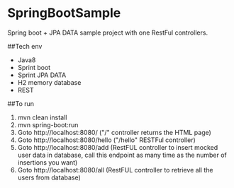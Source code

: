 # SpringBootSample
Spring boot + JPA DATA sample project with one RestFul controllers.

##Tech env
  - Java8
  - Sprint boot
  - Sprint JPA DATA
  - H2 memory database
  - REST

##To run
  1. mvn clean install
  2. mvn spring-boot:run
  3. Goto http://localhost:8080/   ("/" controller returns the HTML page)
  4. Goto http://localhost:8080/hello  ("/hello" RESTFul controller)
  5. Goto http://localhost:8080/add  (RestFUL controller to insert mocked user data in database, call this endpoint as many time as the number of insertions you want)
  6. Goto http://localhost:8080/all  (RestFUL controller to retrieve all the users from database)
